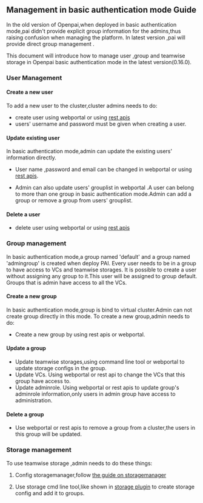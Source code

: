 ﻿
  

##  Management in basic authentication mode Guide

  
In the old version of Openpai,when deployed in basic authentication mode,pai
didn't provide explicit group information for the admins,thus raising  confusion when managing the platform. In latest version ,pai will provide direct group management .

This document will introduce how to manage user ,group and teamwise storage in Openpai basic authentication mode in the latest version(0.16.0).

  


  
### User Management
#### Create a new user

  

To add a new user to the cluster,cluster admins needs to do:

  

- create user using webportal or using [rest apis](https://redocly.github.io/redoc/?url=https://raw.githubusercontent.com/microsoft/pai/master/src/rest-server/docs/swagger.yaml#tag/user)
- users' username and password must be given when creating a user. 

  

#### Update existing user

  

In basic authentication mode,admin can update the existing users' information directly.

  

- User name ,password and email can be changed in webportal or using [rest apis](https://github.com/microsoft/pai/blob/master/docs/rest-server/API.md).

  


- Admin can also update users' grouplist in webportal .A user can belong to  more than one group in basic authentication mode.Admin can add a group or remove a group from users' grouplist.
#### Delete a user
- delete user using webportal or using [rest apis](https://redocly.github.io/redoc/?url=https://raw.githubusercontent.com/microsoft/pai/master/src/rest-server/docs/swagger.yaml#tag/user)
  

### Group management

  

In basic authentication mode,a group named 'default'  and a group named 'admingroup' is created when deploy PAI. Every user needs to be in a group to have access to VCs and teamwise storages.
  It is possible to create a user without assigning any  group to it.This user will be assigned to group default. Groups that is admin  have access to all the VCs.

#### Create a new group

In basic authentication mode,group is bind to virtual cluster.Admin can not create group directly in this mode. To create a new group,admin needs to do:
-  Create a new group by using rest apis or webportal.
#### Update a group
- Update teamwise storages,using command line tool or webportal to update storage configs in the group.
- Update VCs. Using webportal or rest api to change the VCs that this group have access to.
- Update adminrole. Using webportal or rest apis to update group's adminrole information,only users in admin group have access to administration.
#### Delete a group
- Use webportal or rest apis to remove a group from a cluster,the users in this group will be updated.

### Storage management
  
To use teamwise storage ,admin needs to do these things:

  

1. Config storagemanager,follow [the guide on storagemanager](https://github.com/microsoft/pai/tree/master/src/storage-manager)

  

2. Use storage cmd line tool,like shown in [storage plugin](https://github.com/microsoft/pai/blob/master/contrib/storage_plugin/README.MD)  to create storage config and add it to groups.
  




  
  
  





